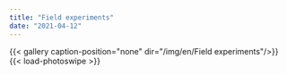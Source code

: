 ```yaml
---
title: "Field experiments"
date: "2021-04-12"
---
```


{{< gallery  caption-position="none" dir="/img/en/Field experiments"/>}} {{< load-photoswipe >}}

